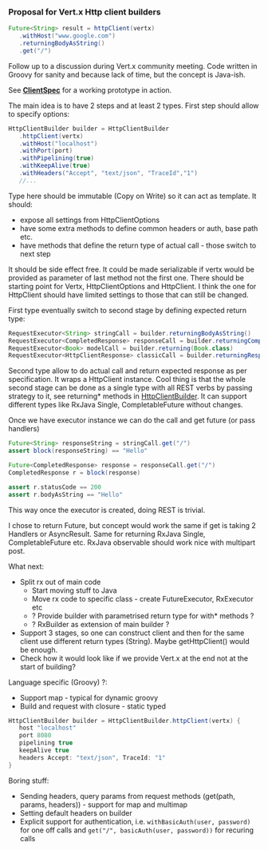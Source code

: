 ### Proposal for Vert.x Http client builders 

```Groovy
Future<String> result = httpClient(vertx)
   .withHost("www.google.com")
   .returningBodyAsString()
   .get("/")
```

Follow up to a discussion during Vert.x community meeting. Code written in Groovy for sanity and because lack of time, but the concept is Java-ish.

See **[ClientSpec](src/test/groovy/org/client/poc/ClientSpec.groovy)** for a working prototype in action.

The main idea is to have 2 steps and at least 2 types. First step should allow to specify options:

```Groovy
HttpClientBuilder builder = HttpClientBuilder
   .httpClient(vertx)
   .withHost("localhost")
   .withPort(port)
   .withPipelining(true)
   .withKeepAlive(true)
   .withHeaders("Accept", "text/json", "TraceId","1")
   //...
```

Type here should be immutable (Copy on Write) so it can act as template. It should:
- expose all settings from HttpClientOptions
- have some extra methods to define common headers or auth, base path etc.
- have methods that define the return type of actual call - those switch to next step

It should be side effect free. It could be made serializable if vertx would be provided
as parameter of last method not the first one.
There should be starting point for Vertx, HttpClientOptions and HttpClient. 
I think the one for HttpClient should have limited settings to those that can still be changed.

First type eventually switch to second stage by defining expected return type:

```Groovy
RequestExecutor<String> stringCall = builder.returningBodyAsString()
RequestExecutor<CompletedResponse> responseCall = builder.returningCompletedResponse()
RequestExecutor<Book> modelCall = builder.returning(Book.class)
RequestExecutor<HttpClientResponse> classicCall = builder.returningResponse()
```

Second type allow to do actual call and return expected response as per specification. It wraps a HttpClient instance.
Cool thing is that the whole second stage can be done as a single type with all REST verbs by passing strategy to it, see returning\* methods in [HttpClientBuilder](src/main/groovy/org/client/poc/HttpClientBuilder.groovy). It can support different types like RxJava Single, CompletableFuture without changes. 

Once we have executor instance we can do the call and get future (or pass handlers)

```Groovy
Future<String> responseString = stringCall.get("/")
assert block(responseString) == "Hello"

Future<CompletedResponse> response = responseCall.get("/")
CompletedResponse r = block(response)

assert r.statusCode == 200
assert r.bodyAsString == "Hello"
```

This way once the executor is created, doing REST is trivial. 

I chose to return Future, but concept would work the same if get is taking 2 Handlers or AsyncResult.
Same for returning RxJava Single, CompletableFuture etc. RxJava observable should work nice with multipart post.

What next:
- Split rx out of main code
  - Start moving stuff to Java
  - Move rx code to specific class - create FutureExecutor, RxExecutor etc
  - ? Provide builder with parametrised return type for with\* methods ? 
  - ? RxBuilder as extension of main builder ?
- Support 3 stages, so one can construct client and then for the same client use different return types (String). Maybe getHttpClient() would be enough.
- Check how it would look like if we provide Vert.x at the end not at the start of building?


Language specific (Groovy) ?:
- Support map - typical for dynamic groovy
- Build and request with closure - static typed

```Groovy
HttpClientBuilder builder = HttpClientBuilder.httpClient(vertx) {
   host "localhost"
   port 8080
   pipelining true
   keepAlive true
   headers Accept: "text/json", TraceId: "1"
}
```   
   
Boring stuff:
- Sending headers, query params from request methods (get(path, params, headers)) - support for map and multimap
- Setting default headers on builder
- Explicit support for authentication, i.e. `withBasicAuth(user, password)` for one off calls and `get("/", basicAuth(user, password))` for recuring calls
